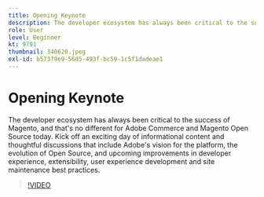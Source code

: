 ```yaml
---
title: Opening Keynote
description: The developer ecosystem has always been critical to the success of Magento, and that's no different for Adobe Commerce and Magento Open Source today. Kick off … (Descriptions should be between 60 and 160 characters)
role: User
level: Beginner
kt: 9791
thumbnail: 340620.jpeg
exl-id: b573f9e9-56d5-493f-bc59-1c5f1dadeae1
---
```

# Opening Keynote

The developer ecosystem has always been critical to the success of Magento, and that's no different for Adobe Commerce and Magento Open Source today. Kick off an exciting day of informational content and thoughtful discussions that include Adobe's vision for the platform, the evolution of Open Source, and upcoming improvements in developer experience, extensibility, user experience development and site maintenance best practices.

>[!VIDEO](https://video.tv.adobe.com/v/340620/?quality=12&learn=on)
